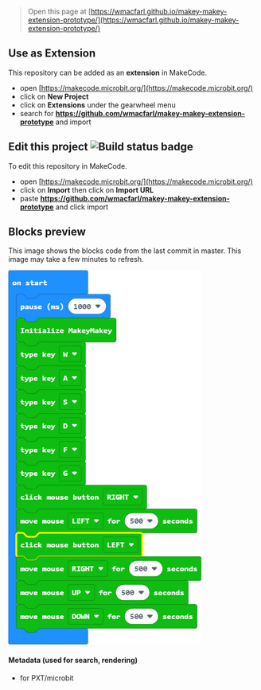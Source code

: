
> Open this page at [https://wmacfarl.github.io/makey-makey-extension-prototype/](https://wmacfarl.github.io/makey-makey-extension-prototype/)

## Use as Extension

This repository can be added as an **extension** in MakeCode.

* open [https://makecode.microbit.org/](https://makecode.microbit.org/)
* click on **New Project**
* click on **Extensions** under the gearwheel menu
* search for **https://github.com/wmacfarl/makey-makey-extension-prototype** and import

## Edit this project ![Build status badge](https://github.com/wmacfarl/makey-makey-extension-prototype/workflows/MakeCode/badge.svg)

To edit this repository in MakeCode.

* open [https://makecode.microbit.org/](https://makecode.microbit.org/)
* click on **Import** then click on **Import URL**
* paste **https://github.com/wmacfarl/makey-makey-extension-prototype** and click import

## Blocks preview

This image shows the blocks code from the last commit in master.
This image may take a few minutes to refresh.

![A rendered view of the blocks](https://github.com/wmacfarl/makey-makey-extension-prototype/raw/master/.github/makecode/blocks.png)

#### Metadata (used for search, rendering)

* for PXT/microbit
<script src="https://makecode.com/gh-pages-embed.js"></script><script>makeCodeRender("{{ site.makecode.home_url }}", "{{ site.github.owner_name }}/{{ site.github.repository_name }}");</script>
